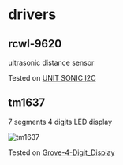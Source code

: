 # drivers

## rcwl-9620

ultrasonic distance sensor

Tested on [UNIT SONIC I2C](https://docs.m5stack.com/en/unit/sonic.i2c)

## tm1637

7 segments 4 digits LED display

![tm1637](./assets/tm1637.gif)

Tested on [Grove-4-Digit_Display](https://wiki.seeedstudio.com/Grove-4-Digit_Display/)